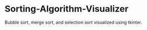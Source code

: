 # Sorting-Algorithm-Visualizer
Bubble sort, merge sort, and selection sort visualized using tkinter. 
